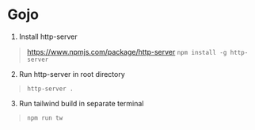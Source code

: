# Gojo


1. Install http-server
> https://www.npmjs.com/package/http-server
> `npm install -g http-server`

2. Run http-server in root directory
> `http-server .`

3. Run tailwind build in separate terminal
> `npm run tw`
